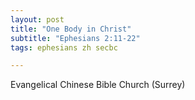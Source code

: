 ```yaml
---
layout: post
title: "One Body in Christ"
subtitle: "Ephesians 2:11-22"
tags: ephesians zh secbc

---
```

Evangelical Chinese Bible Church (Surrey)
